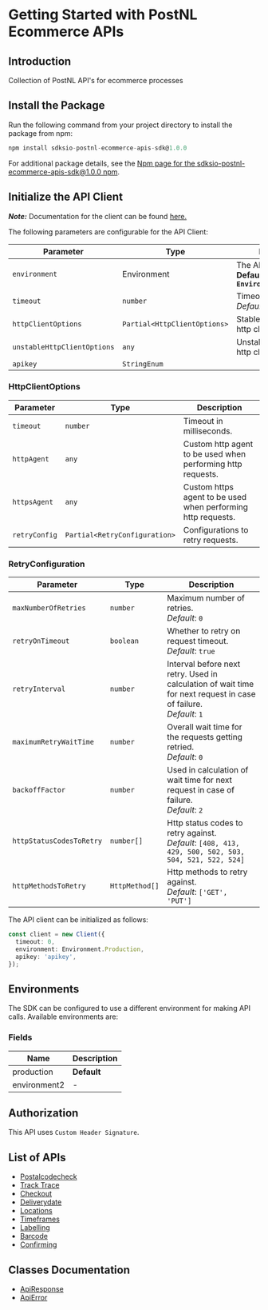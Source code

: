 
# Getting Started with PostNL Ecommerce APIs

## Introduction

Collection of PostNL API's for ecommerce processes

## Install the Package

Run the following command from your project directory to install the package from npm:

```ts
npm install sdksio-postnl-ecommerce-apis-sdk@1.0.0
```

For additional package details, see the [Npm page for the sdksio-postnl-ecommerce-apis-sdk@1.0.0  npm](https://www.npmjs.com/package/sdksio-postnl-ecommerce-apis-sdk/v/1.0.0).

## Initialize the API Client

**_Note:_** Documentation for the client can be found [here.](https://www.github.com/sdks-io/postnl-ecommerce-apis-js-sdk/tree/1.0.0/doc/client.md)

The following parameters are configurable for the API Client:

| Parameter | Type | Description |
|  --- | --- | --- |
| `environment` | Environment | The API environment. <br> **Default: `Environment.Production`** |
| `timeout` | `number` | Timeout for API calls.<br>*Default*: `0` |
| `httpClientOptions` | `Partial<HttpClientOptions>` | Stable configurable http client options. |
| `unstableHttpClientOptions` | `any` | Unstable configurable http client options. |
| `apikey` | `StringEnum` |  |

### HttpClientOptions

| Parameter | Type | Description |
|  --- | --- | --- |
| `timeout` | `number` | Timeout in milliseconds. |
| `httpAgent` | `any` | Custom http agent to be used when performing http requests. |
| `httpsAgent` | `any` | Custom https agent to be used when performing http requests. |
| `retryConfig` | `Partial<RetryConfiguration>` | Configurations to retry requests. |

### RetryConfiguration

| Parameter | Type | Description |
|  --- | --- | --- |
| `maxNumberOfRetries` | `number` | Maximum number of retries. <br> *Default*: `0` |
| `retryOnTimeout` | `boolean` | Whether to retry on request timeout. <br> *Default*: `true` |
| `retryInterval` | `number` | Interval before next retry. Used in calculation of wait time for next request in case of failure. <br> *Default*: `1` |
| `maximumRetryWaitTime` | `number` | Overall wait time for the requests getting retried. <br> *Default*: `0` |
| `backoffFactor` | `number` | Used in calculation of wait time for next request in case of failure. <br> *Default*: `2` |
| `httpStatusCodesToRetry` | `number[]` | Http status codes to retry against. <br> *Default*: `[408, 413, 429, 500, 502, 503, 504, 521, 522, 524]` |
| `httpMethodsToRetry` | `HttpMethod[]` | Http methods to retry against. <br> *Default*: `['GET', 'PUT']` |

The API client can be initialized as follows:

```ts
const client = new Client({
  timeout: 0,
  environment: Environment.Production,
  apikey: 'apikey',
});
```

## Environments

The SDK can be configured to use a different environment for making API calls. Available environments are:

### Fields

| Name | Description |
|  --- | --- |
| production | **Default** |
| environment2 | - |

## Authorization

This API uses `Custom Header Signature`.

## List of APIs

* [Postalcodecheck](https://www.github.com/sdks-io/postnl-ecommerce-apis-js-sdk/tree/1.0.0/doc/controllers/postalcodecheck.md)
* [Track Trace](https://www.github.com/sdks-io/postnl-ecommerce-apis-js-sdk/tree/1.0.0/doc/controllers/track-trace.md)
* [Checkout](https://www.github.com/sdks-io/postnl-ecommerce-apis-js-sdk/tree/1.0.0/doc/controllers/checkout.md)
* [Deliverydate](https://www.github.com/sdks-io/postnl-ecommerce-apis-js-sdk/tree/1.0.0/doc/controllers/deliverydate.md)
* [Locations](https://www.github.com/sdks-io/postnl-ecommerce-apis-js-sdk/tree/1.0.0/doc/controllers/locations.md)
* [Timeframes](https://www.github.com/sdks-io/postnl-ecommerce-apis-js-sdk/tree/1.0.0/doc/controllers/timeframes.md)
* [Labelling](https://www.github.com/sdks-io/postnl-ecommerce-apis-js-sdk/tree/1.0.0/doc/controllers/labelling.md)
* [Barcode](https://www.github.com/sdks-io/postnl-ecommerce-apis-js-sdk/tree/1.0.0/doc/controllers/barcode.md)
* [Confirming](https://www.github.com/sdks-io/postnl-ecommerce-apis-js-sdk/tree/1.0.0/doc/controllers/confirming.md)

## Classes Documentation

* [ApiResponse](https://www.github.com/sdks-io/postnl-ecommerce-apis-js-sdk/tree/1.0.0/doc/api-response.md)
* [ApiError](https://www.github.com/sdks-io/postnl-ecommerce-apis-js-sdk/tree/1.0.0/doc/api-error.md)

